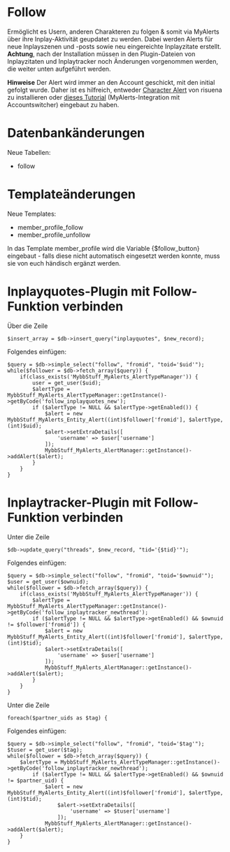 # Follow
Ermöglicht es Usern, anderen Charakteren zu folgen & somit via MyAlerts über ihre Inplay-Aktivität geupdatet zu werden. Dabei werden Alerts für neue Inplayszenen und -posts sowie neu eingereichte Inplayzitate erstellt. <b>Achtung</b>, nach der Installation müssen in den Plugin-Dateien von Inplayzitaten und Inplaytracker noch Änderungen vorgenommen werden, die weiter unten aufgeführt werden.

<b>Hinweise</b>
Der Alert wird immer an den Account geschickt, mit den initial gefolgt wurde. Daher ist es hilfreich, entweder <a href="https://github.com/katjalennartz/characterAlert">Character Alert</a> von risuena zu installieren oder <a href="https://storming-gates.de/showthread.php?tid=1000510">dieses Tutorial</a> (MyAlerts-Integration mit Accountswitcher) eingebaut zu haben.

# Datenbankänderungen

Neue Tabellen:
- follow

# Templateänderungen

Neue Templates:
- member_profile_follow
- member_profile_unfollow

In das Template member_profile wird die Variable {$follow_button} eingebaut - falls diese nicht automatisch eingesetzt werden konnte, muss sie von euch händisch ergänzt werden.

# Inplayquotes-Plugin mit Follow-Funktion verbinden

Über die Zeile
```
$insert_array = $db->insert_query("inplayquotes", $new_record);
```
Folgendes einfügen:
```
$query = $db->simple_select("follow", "fromid", "toid='$uid'");
while($follower = $db->fetch_array($query)) {
	if(class_exists('MybbStuff_MyAlerts_AlertTypeManager')) {
		user = get_user($uid);
		$alertType = MybbStuff_MyAlerts_AlertTypeManager::getInstance()->getByCode('follow_inplayquotes_new');
		if ($alertType != NULL && $alertType->getEnabled()) {
			$alert = new MybbStuff_MyAlerts_Entity_Alert((int)$follower['fromid'], $alertType, (int)$uid);
			$alert->setExtraDetails([
				'username' => $user['username']
			]);
			MybbStuff_MyAlerts_AlertManager::getInstance()->addAlert($alert);
		}
	}	
}
```

# Inplaytracker-Plugin mit Follow-Funktion verbinden
Unter die Zeile
```
$db->update_query("threads", $new_record, "tid='{$tid}'");
```

Folgendes einfügen:
```
$query = $db->simple_select("follow", "fromid", "toid='$ownuid'");
$user = get_user($ownuid);
while($follower = $db->fetch_array($query)) {
	if(class_exists('MybbStuff_MyAlerts_AlertTypeManager')) {
		$alertType = MybbStuff_MyAlerts_AlertTypeManager::getInstance()->getByCode('follow_inplaytracker_newthread');
		if ($alertType != NULL && $alertType->getEnabled() && $ownuid != $follower['fromid']) {
			$alert = new MybbStuff_MyAlerts_Entity_Alert((int)$follower['fromid'], $alertType, (int)$tid);
			$alert->setExtraDetails([
				'username' => $user['username']
			]);
			MybbStuff_MyAlerts_AlertManager::getInstance()->addAlert($alert);
		}
	}
}
```

Unter die Zeile
```
foreach($partner_uids as $tag) {
```

Folgendes einfügen:
```
$query = $db->simple_select("follow", "fromid", "toid='$tag'");
$tuser = get_user($tag);
while($follower = $db->fetch_array($query)) {
	$alertType = MybbStuff_MyAlerts_AlertTypeManager::getInstance()->getByCode('follow_inplaytracker_newthread');
        if ($alertType != NULL && $alertType->getEnabled() && $ownuid != $partner_uid) {
        	$alert = new MybbStuff_MyAlerts_Entity_Alert((int)$follower['fromid'], $alertType, (int)$tid);
                $alert->setExtraDetails([
                	'username' => $tuser['username']
                ]);
        	MybbStuff_MyAlerts_AlertManager::getInstance()->addAlert($alert);
	}
}
```

